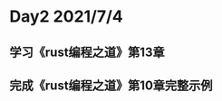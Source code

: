 <!--
 * @Author: Sakura
 * @Date: 2021-07-03 22:40:34
 * @LastEditTime: 2021-07-03 22:42:41
 * @Description: 
-->
# Day2 2021/7/4

## 学习《rust编程之道》第13章

## 完成《rust编程之道》第10章完整示例